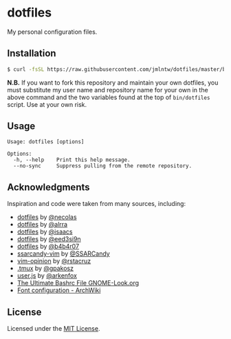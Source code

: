 # dotfiles

My personal configuration files.

## Installation

```bash
$ curl -fsSL https://raw.githubusercontent.com/jmlntw/dotfiles/master/bin/dotfiles | bash
```

**N.B.** If you want to fork this repository and maintain your own dotfiles, you must substitute my user name and repository name for your own in the above command and the two variables found at the top of `bin/dotfiles` script. Use at your own risk.

## Usage

```
Usage: dotfiles [options]

Options:
  -h, --help    Print this help message.
  --no-sync     Suppress pulling from the remote repository.
```

## Acknowledgments

Inspiration and code were taken from many sources, including:

- [dotfiles](https://github.com/necolas/dotfiles) by [@necolas](https://github.com/necolas)
- [dotfiles](https://github.com/alrra/dotfiles) by [@alrra](https://github.com/alrra)
- [dotfiles](https://github.com/isaacs/dotfiles) by [@isaacs](https://github.com/isaacs)
- [dotfiles](https://github.com/eed3si9n/dotfiles) by [@eed3si9n](https://github.com/eed3si9n)
- [dotfiles](https://github.com/b4b4r07/dotfiles) by [@b4b4r07](https://github.com/b4b4r07)
- [ssarcandy-vim](https://github.com/SSARCandy/ssarcandy-vim) by [@SSARCandy](https://github.com/SSARCandy)
- [vim-opinion](https://github.com/rstacruz/vim-opinion) by [@rstacruz](https://github.com/rstacruz)
- [.tmux](https://github.com/gpakosz/.tmux) by [@gpakosz](https://github.com/gpakosz)
- [user.js](https://github.com/arkenfox/user.js) by [@arkenfox](https://github.com/arkenfox)
- [The Ultimate Bashrc File GNOME-Look.org](https://gnome-look.org/content/show.php/Ultimate+Bashrc+File?content=129746)
- [Font configuration - ArchWiki](https://wiki.archlinux.org/index.php/font_configuration)

## License

Licensed under the [MIT License](LICENSE.md).
